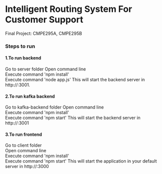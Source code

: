# Intelligent Routing System For Customer Support
Final Project: CMPE295A, CMPE295B


### Steps to run

#### 1.To run backend
Go to server folder
Open command line <br />
Execute command 'npm install' <br />
Execute command 'node app.js' This will start the backend server in http://:3001.

#### 2.To run kafka backend
Go to kafka-backend folder
Open command line <br />
Execute command 'npm install' <br />
Execute command 'npm start' This will start the backend server in http://:3001

#### 3.To run frontend
Go to client folder <br />
Open command line <br />
Execute command 'npm install' <br />
Execute command 'npm start' This will start the application in your default server in http://:3000
